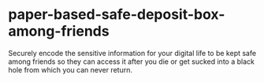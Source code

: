 # paper-based-safe-deposit-box-among-friends
Securely encode the sensitive information for your digital life to be kept safe among friends so they can access it after you die or get sucked into a black hole from which you can never return.
